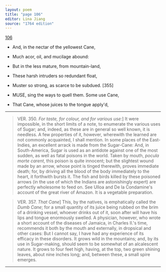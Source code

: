 ```yaml
---
layout: poem
title: "page 106"
editor: Lina Jiang
source: "1764 edition"
---
```



[106]()

- And, in the nectar of the yellowest Cane,
- Much acor, oil, and mucilage abound:
- But in the less mature, from mountain-land,
- These harsh intruders so redundant float,
- Muster so strong, as scarce to be subdued. [355]

- MUSE, sing the ways to quell them. Some use Cane,
- That Cane, whose juices to the tongue apply'd,

---

> VER. 350. *For taste, for colour, and for various use:*\] It were impossible, in the short limits of a note, to enumerate the various uses of Sugar; and, indeed, as these are in general so well known, it is needless. A few properties of it, however, wherewith the learned are not commonly acquainted, I shall mention. In some places of the East-Indies, an excellent arrack is made from the Sugar-Cane: And, in South-America, Sugar is used as an antidote against one of the most sudden, as well as fatal poisons in the world. Taken by mouth, *pocula morte carent*, this poison is quite innocent; but the slightest wound made by an arrow, whose point is tinged therewith, proves immediate death; for, by driving all the blood of the body immediately to the heart, it forthwith bursts it. The fish and birds killed by these poisoned arrows \(in the use of which the Indians are astonishingly expert\) are perfectly wholesome to feed on. See Ulloa and De la Condamine's account of the great river of Amazon. It is a vegetable preparation.

> VER. 357. *That Cane*\] This, by the natives, is emphatically called the *Dumb Cane*; for a small quantity of its juice being rubbed on the brim of a drinking vessel, whoever drinks out of it, soon after will have his lips and tongue enormously swelled. A physician, however, who wrote a short account of the diseases of Jamaica, in Charles II.'s time, recommends it both by the mouth and externally, in dropsical and other cases: But I cannot say, I have had any experience of its efficacy in these disorders. It grows wild in the mountains; and, by its use in Sugar-making, should seem to be somewhat of an alcalescent nature. It grows to four feet high, having, at the top, two green shining leaves, about nine inches long; and, between these, a small spire emerges.

---
